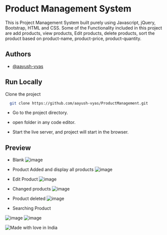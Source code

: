 
# Product Management System

This is Project Management System built purely using Javascript, jQuery, Bootstrap, HTML and CSS. Some of the Functionality included in this project are add products, view products, Edit products, delete products, sort the product based on product-name, product-price, product-quantity. 


## Authors

- [@aayush-vyas](https://www.github.com/aayush-vyas)


## Run Locally

Clone the project

```bash
  git clone https://github.com/aayush-vyas/ProductManagement.git
```

- Go to the project directory.

- open folder in any code editor.

- Start the live server, and project will start in the browser.
## Preview
- Blank
![image](https://user-images.githubusercontent.com/122258263/217225469-d282c10c-37b8-42d4-b900-901b37bce47a.png)

- Product Added and display all products
![image](https://user-images.githubusercontent.com/122258263/217237283-cf9b4844-29ef-436e-a6a2-d9abd70c8cc9.png)

- Edit Product
![image](https://user-images.githubusercontent.com/122258263/217237497-8b856c29-9b3e-40af-8f83-c986f20733a8.png)

- Changed products
![image](https://user-images.githubusercontent.com/122258263/217237881-7e587418-0b97-474d-b14f-36177a5ff525.png)

- Product deleted
![image](https://user-images.githubusercontent.com/122258263/217238846-a0dc71f8-99a3-49a8-b578-ec7d9cb6c050.png)

- Searching Product

![image](https://user-images.githubusercontent.com/122258263/217491770-4c03ef1e-252e-490b-8d55-91f7dd94f729.png)
![image](https://user-images.githubusercontent.com/122258263/217491625-37f2d28f-dff7-4e9a-8a17-decdc3cab408.png)


![Made with love in India](https://madewithlove.now.sh/in)
